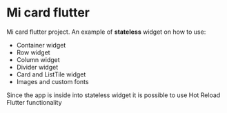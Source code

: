 # Mi card flutter 

Mi card flutter project.
An example of **stateless** widget on how to use:
- Container widget
- Row widget
- Column widget
- Divider widget
- Card and ListTile widget
- Images and custom fonts

Since the app is inside into stateless widget it is possible to use Hot Reload Flutter functionality
